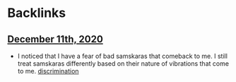 
# Backlinks
## [December 11th, 2020](<December 11th, 2020.md>)
- I noticed that I have a fear of bad samskaras that comeback to me. I still treat samskaras differently based on their nature of vibrations that come to me. [discrimination](<discrimination.md>)

